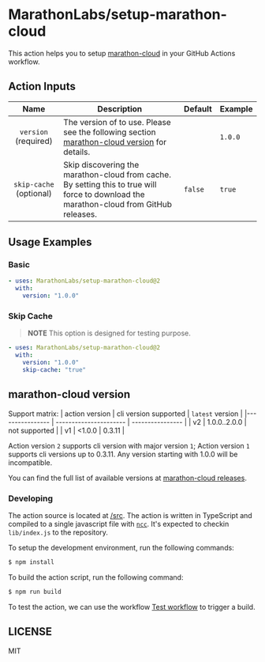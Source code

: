 # MarathonLabs/setup-marathon-cloud

This action helps you to setup [marathon-cloud][] in your GitHub Actions workflow.

## Action Inputs

|          Name           | Description                                                                                                                             | Default  | Example |
| :---------------------: | --------------------------------------------------------------------------------------------------------------------------------------- | -------- | ------- |
|  `version` (required)   | The version of to use. Please see the following section [marathon-cloud version](#marathon-cloud-version) for details.                  |          | `1.0.0` |
| `skip-cache` (optional) | Skip discovering the marathon-cloud from cache. By setting this to true will force to download the marathon-cloud from GitHub releases. | `false`  | `true`  |

## Usage Examples

### Basic

```yaml
- uses: MarathonLabs/setup-marathon-cloud@2
  with:
    version: "1.0.0"
```

### Skip Cache

> **NOTE**
> This option is designed for testing purpose.

```yaml
- uses: MarathonLabs/setup-marathon-cloud@2
  with:
    version: "1.0.0"
    skip-cache: "true"
```

## marathon-cloud version


Support matrix:
| action version  |  cli version supported | `latest` version |
|---------------- | ---------------------- | ---------------- |
|       v2        | 1.0.0..2.0.0           | not supported    |
|       v1        | <1.0.0                 | 0.3.11           |

Action version `2` supports cli version with major version `1`;
Action version `1` supports cli versions up to 0.3.11. Any version starting with 1.0.0 will be incompatible.

You can find the full list of available versions at [marathon-cloud releases][].

[marathon-cloud]: https://github.com/MarathonLabs/marathon-cloud-cli
[marathon-cloud releases]: https://github.com/MarathonLabs/marathon-cloud-cli/releases

### Developing

The action source is located at [/src](/src). The action is written in TypeScript and compiled to a single javascript file with [`ncc`][ncc]. It's expected to checkin `lib/index.js` to the repository.

To setup the development environment, run the following commands:

```bash
$ npm install
```

To build the action script, run the following command:

```bash
$ npm run build
```

To test the action, we can use the workflow [Test workflow](https://github.com/MarathonLabs/setup-marathon-cloud/actions/workflows/test-marathon-cloud.yaml) to trigger a build.

[ncc]: https://github.com/vercel/ncc

## LICENSE

MIT
